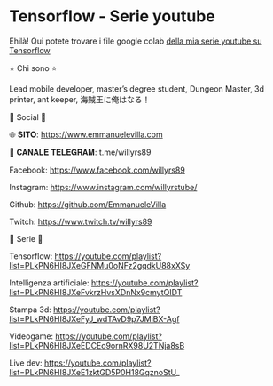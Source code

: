 # Tensorflow - Serie youtube

Ehilà! Qui potete trovare i file google colab [della mia serie youtube su Tensorflow](https://youtube.com/playlist?list=PLkPN6HI8JXeGFNMu0oNFz2gqdkU88xXSy)

⭐️ Chi sono ⭐️

Lead mobile developer, master’s degree student, Dungeon Master, 3d printer, ant keeper, 海賊王に俺はなる！

🔔 Social 🔔

🌐 𝐒𝐈𝐓𝐎: https://www.emmanuelevilla.com

📢 𝐂𝐀𝐍𝐀𝐋𝐄 𝐓𝐄𝐋𝐄𝐆𝐑𝐀𝐌: t.me/willyrs89

Facebook: https://www.facebook.com/willyrs89

Instagram: https://www.instagram.com/willyrstube/

Github: https://github.com/EmmanueleVilla

Twitch: https://www.twitch.tv/willyrs89

🎥 Serie 🎥

Tensorflow: https://youtube.com/playlist?list=PLkPN6HI8JXeGFNMu0oNFz2gqdkU88xXSy

Intelligenza artificiale: https://youtube.com/playlist?list=PLkPN6HI8JXeFvkrzHvsXDnNx9cmytQIDT

Stampa 3d: https://youtube.com/playlist?list=PLkPN6HI8JXeFyJ_wdTAvD9p7JMiBX-Agf

Videogame: https://youtube.com/playlist?list=PLkPN6HI8JXeEDCEo9ornRX98U2TNja8sB

Live dev: https://youtube.com/playlist?list=PLkPN6HI8JXeE1zktGD5P0H18GqznoStU_
